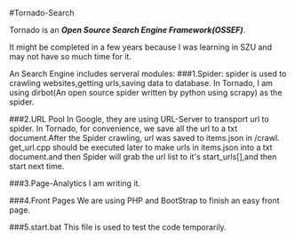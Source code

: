 #Tornado-Search


Tornado is an ***Open Source Search Engine Framework(OSSEF)***.

It might be completed in a few years because I was learning in SZU and may not have so much time for it.

An Search Engine includes serveral modules:
###1.Spider: 
  spider is used to crawling websites,getting urls,saving data to database.
  In Tornado, I am using dirbot(An open source spider written by python using scrapy) as the spider. 
  
###2.URL Pool
  In Google, they are using URL-Server to transport url to spider. In Tornado, for convenience, we save all the url to a
txt document.After the Spider crawling, url was saved to items.json in /crawl. get_url.cpp should be executed later to
make urls in items.json into a txt document.and then Spider will grab the url list to it's start_urls[],and then start next time.

###3.Page-Analytics
  I am writing it.

###4.Front Pages
  We are using PHP and BootStrap to finish an easy front page.
  
###5.start.bat
  This file is used to test the code temporarily.

